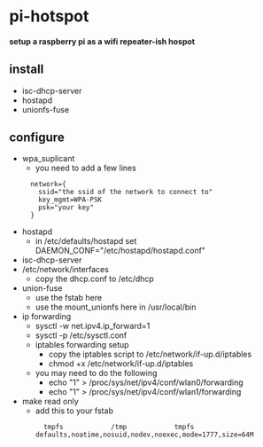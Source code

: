 # pi-hotspot
#### setup a raspberry pi as a wifi repeater-ish hospot


## install 
- isc-dhcp-server
- hostapd
- unionfs-fuse

## configure 
- wpa_suplicant 
  - you need to add a few lines
  ```
    network={
      ssid="the ssid of the network to connect to"
      key_mgmt=WPA-PSK
      psk="your key"
    }
  ```
- hostapd
  - in /etc/defaults/hostapd set DAEMON_CONF="/etc/hostapd/hostapd.conf"
- isc-dhcp-server
- /etc/network/interfaces
  - copy the dhcp.conf to /etc/dhcp 
- union-fuse  
  - use the fstab here
  - use the mount_unionfs here in /usr/local/bin
- ip forwarding
  - sysctl -w net.ipv4.ip_forward=1
  - sysctl -p /etc/sysctl.conf
  - iptables forwarding setup 
    - copy the iptables script to /etc/network/if-up.d/iptables
    - chmod +x /etc/network/if-up.d/iptables
  - you may need to do the following
    - echo "1" > /proc/sys/net/ipv4/conf/wlan0/forwarding
    - echo "1" > /proc/sys/net/ipv4/conf/wlan1/forwarding  
- make read only 
  - add this to your fstab
    ```
      tmpfs            /tmp            tmpfs   defaults,noatime,nosuid,nodev,noexec,mode=1777,size=64M 
    ```

